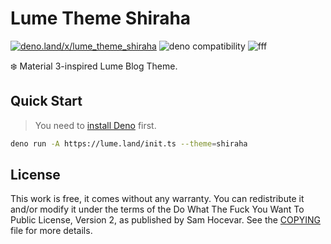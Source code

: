 # Lume Theme Shiraha

[![deno.land/x/lume_theme_shiraha](https://shield.deno.dev/x/lume_theme_shiraha)](https://deno.land/x/lume_theme_shiraha)
![deno compatibility](https://shield.deno.dev/deno/^1.34)
![fff](https://img.shields.io/badge/%F0%9F%8C%9F%20F%20F%20F-1.2-yellow?style=flat)

❄️ Material 3-inspired Lume Blog Theme.

## Quick Start

> You need to
> [install Deno](https://docs.deno.com/runtime/manual/getting_started/installation)
> first.

```bash
deno run -A https://lume.land/init.ts --theme=shiraha
```

## License

This work is free, it comes without any warranty. You can redistribute it and/or
modify it under the terms of the Do What The Fuck You Want To Public License,
Version 2, as published by Sam Hocevar. See the [COPYING](COPYING) file for more
details.

